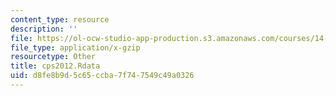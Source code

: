 ```yaml
---
content_type: resource
description: ''
file: https://ol-ocw-studio-app-production.s3.amazonaws.com/courses/14-382-econometrics-spring-2017/d8fe8b9d5c65ccba7f747549c49a0326_cps2012.Rdata
file_type: application/x-gzip
resourcetype: Other
title: cps2012.Rdata
uid: d8fe8b9d-5c65-ccba-7f74-7549c49a0326
---
```

